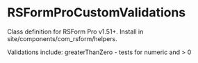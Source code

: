 # RSFormProCustomValidations
Class definition for RSForm Pro v1.51+. Install in site/components/com_rsform/helpers. 

Validations include:
greaterThanZero - tests for numeric and > 0
